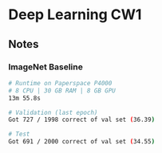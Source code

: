 # Deep Learning CW1

## Notes

### ImageNet Baseline

```sh
# Runtime on Paperspace P4000
# 8 CPU | 30 GB RAM | 8 GB GPU
13m 55.8s

# Validation (last epoch)
Got 727 / 1998 correct of val set (36.39)

# Test
Got 691 / 2000 correct of val set (34.55)
```
